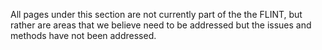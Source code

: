 All pages under this section are not currently part of the the FLINT, but rather are areas that we believe need to be addressed but the issues and methods have not been addressed.